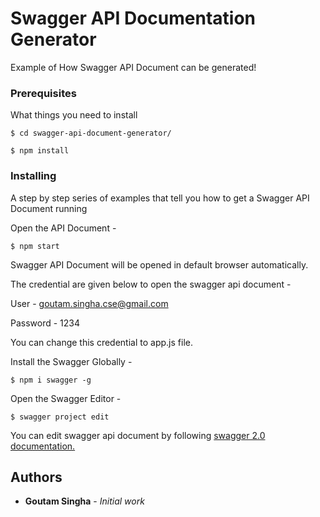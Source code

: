 # Swagger API Documentation Generator
Example of How Swagger API Document can be generated!

### Prerequisites

What things you need to install 

```
$ cd swagger-api-document-generator/
```

```
$ npm install
```

### Installing

A step by step series of examples that tell you how to get a Swagger API Document running

Open the API Document  - 
```
$ npm start
```
Swagger API Document will be opened in default browser automatically. 

The credential are given below to open the swagger api document -


User - goutam.singha.cse@gmail.com

Password - 1234


You can change this credential to app.js file. 


Install the Swagger Globally  - 
```
$ npm i swagger -g
```

Open the Swagger Editor  - 
```
$ swagger project edit
```

You can edit swagger api document by following [swagger 2.0 documentation.](https://swagger.io/docs/specification/2-0/basic-structure/)



## Authors

* **Goutam Singha** - *Initial work* 
